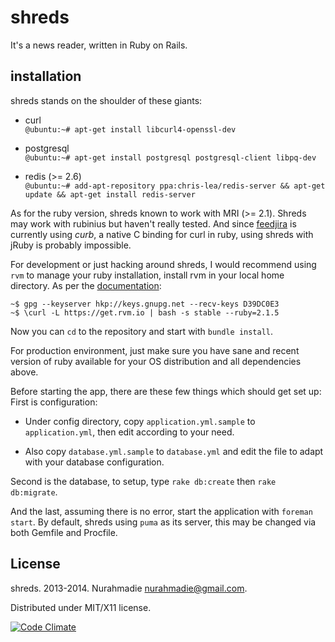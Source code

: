 shreds
===

It's a news reader, written in Ruby on Rails.


installation
---

shreds stands on the shoulder of these giants:

- curl  
  `@ubuntu:~# apt-get install libcurl4-openssl-dev`

- postgresql  
  `@ubuntu:~# apt-get install postgresql postgresql-client libpq-dev`

- redis (>= 2.6)   
  `@ubuntu:~# add-apt-repository ppa:chris-lea/redis-server && apt-get update && apt-get install redis-server`

As for the ruby version, shreds known to work with MRI (>= 2.1). Shreds may work with rubinius but haven't really tested. And since [feedjira](https://github.com/feedjira/feedjira) is currently using _curb_, a native C binding for curl in ruby, using shreds with jRuby is probably impossible.

For development or just hacking around shreds, I would recommend using `rvm` to manage your ruby installation, install rvm in your local home directory. As per the [documentation](http://rvm.io/):  

```
~$ gpg --keyserver hkp://keys.gnupg.net --recv-keys D39DC0E3
~$ \curl -L https://get.rvm.io | bash -s stable --ruby=2.1.5
```

Now you can `cd` to the repository and start with `bundle install`.

For production environment, just make sure you have sane and recent version of ruby available for your OS distribution and all dependencies above.

Before starting the app, there are these few things which should get set up:  
First is configuration:

- Under config directory, copy `application.yml.sample` to `application.yml`, then edit according to your need.

- Also copy `database.yml.sample` to `database.yml` and edit the file to adapt with your database configuration.

Second is the database, to setup, type `rake db:create` then `rake db:migrate`.

And the last, assuming there is no error, start the application with `foreman start`. By default, shreds using `puma` as its server, this may be changed via both Gemfile and Procfile.

License
---
shreds. 2013-2014. Nurahmadie <nurahmadie@gmail.com>.

Distributed under MIT/X11 license.

[![Code Climate](https://codeclimate.com/github/fudanchii/shreds/badges/gpa.svg)](https://codeclimate.com/github/fudanchii/shreds)
